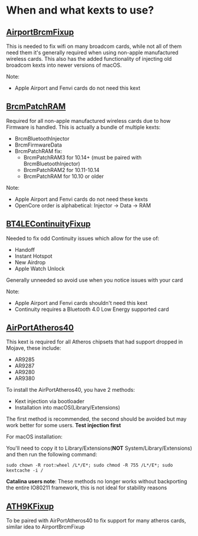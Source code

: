 # When and what kexts to use?

## [AirportBrcmFixup](https://github.com/acidanthera/AirportBrcmFixup)

This is needed to fix wifi on many broadcom cards, while not all of them need them it's generally required when using non-apple manufactured wireless cards. This also has the added functionality of injecting old broadcom kexts into newer versions of macOS.

Note: 
* Apple Airport and Fenvi cards do not need this kext

## [BrcmPatchRAM](https://github.com/acidanthera/BrcmPatchRAM/releases)

Required for all non-apple manufactured wireless cards due to how Firmware is handled. This is actually a bundle of multiple kexts:

* BrcmBluetoothInjector 
* BrcmFirmwareData 
* BrcmPatchRAM fix:
   * BrcmPatchRAM3 for 10.14+ (must be paired with BrcmBluetoothInjector)
   * BrcmPatchRAM2 for 10.11-10.14
   * BrcmPatchRAM for 10.10 or older

Note:
* Apple Airport and Fenvi cards do not need these kexts
* OpenCore order is alphabetical: Injector -> Data -> RAM



## [BT4LEContinuityFixup](https://github.com/acidanthera/BT4LEContinuityFixup)

Needed to fix odd Continuity issues which allow for the use of:

* Handoff
* Instant Hotspot
* New Airdrop
* Apple Watch Unlock

Generally unneeded so avoid use when you notice issues with your card

Note: 
* Apple Airport and Fenvi cards shouldn't need this kext
* Continuity requires a Bluetooth 4.0 Low Energy supported card

## [AirPortAtheros40](https://github.com/khronokernel/Wifi-Buyers-Guide/blob/master/AirPortAtheros40.kext.zip)

This kext is required for all Atheros chipsets that had support dropped in Mojave, these include:

* AR9285
* AR9287
* AR9280
* AR9380

To install the AirPortAtheros40, you have 2 methods:

* Kext injection via bootloader
* Installation into macOS(Library/Extensions)

The first method is recommended, the second should be avoided but may work better for some users. **Test injection first**


For macOS installation:

You'll need to copy it to Library/Extensions(**NOT** System/Library/Extensions) and then run the following command:
```
sudo chown -R root:wheel /L*/E*; sudo chmod -R 755 /L*/E*; sudo kextcache -i /
```

**Catalina users note**: These methods no longer works without backporting the entire IO80211 framework, this is not ideal for stability reasons



## [ATH9KFixup](https://github.com/chunnann/ATH9KFixup)

To be paired with AirPortAtheros40 to fix support for many atheros cards, similar idea to AirportBrcmFixup
